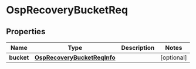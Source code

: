 # OspRecoveryBucketReq

## Properties
Name | Type | Description | Notes
------------ | ------------- | ------------- | -------------
**bucket** | [**OspRecoveryBucketReqInfo**](OspRecoveryBucketReqInfo.md) |  |  [optional]
